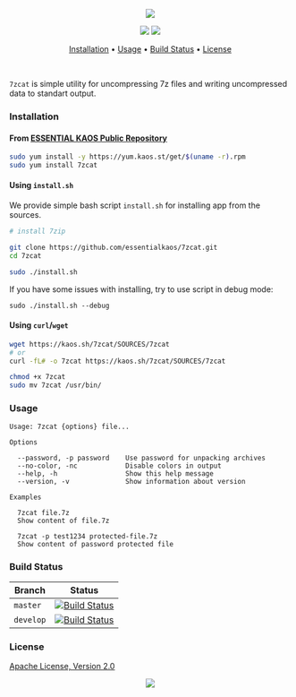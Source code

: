 <p align="center"><a href="#readme"><img src="https://gh.kaos.st/7zcat.svg"/></a></p>

<p align="center">
  <a href="https://travis-ci.com/essentialkaos/7zcat"><img src="https://travis-ci.com/essentialkaos/7zcat.svg"></a>
  <a href="#license"><img src="https://gh.kaos.st/apache2.svg"></a>
</p>

<p align="center"><a href="#installation">Installation</a> • <a href="#usage">Usage</a> • <a href="#build-status">Build Status</a> • <a href="#license">License</a></p>

<br/>

`7zcat` is simple utility for uncompressing 7z files and writing uncompressed data to standart output.

### Installation

#### From [ESSENTIAL KAOS Public Repository](https://yum.kaos.st)

```bash
sudo yum install -y https://yum.kaos.st/get/$(uname -r).rpm
sudo yum install 7zcat
```

#### Using `install.sh`

We provide simple bash script `install.sh` for installing app from the sources.

```bash
# install 7zip

git clone https://github.com/essentialkaos/7zcat.git
cd 7zcat

sudo ./install.sh
```

If you have some issues with installing, try to use script in debug mode:

```
sudo ./install.sh --debug
```

#### Using `curl`/`wget`

```bash
wget https://kaos.sh/7zcat/SOURCES/7zcat
# or
curl -fL# -o 7zcat https://kaos.sh/7zcat/SOURCES/7zcat

chmod +x 7zcat
sudo mv 7zcat /usr/bin/
```

### Usage

```
Usage: 7zcat {options} file...

Options

  --password, -p password    Use password for unpacking archives
  --no-color, -nc            Disable colors in output
  --help, -h                 Show this help message
  --version, -v              Show information about version

Examples

  7zcat file.7z
  Show content of file.7z

  7zcat -p test1234 protected-file.7z
  Show content of password protected file

```

### Build Status

| Branch | Status |
|--------|--------|
| `master` | [![Build Status](https://travis-ci.com/essentialkaos/7zcat.svg?branch=master)](https://travis-ci.com/essentialkaos/7zcat) |
| `develop` | [![Build Status](https://travis-ci.com/essentialkaos/7zcat.svg?branch=develop)](https://travis-ci.com/essentialkaos/7zcat) |

### License

[Apache License, Version 2.0](https://www.apache.org/licenses/LICENSE-2.0)

<p align="center"><a href="https://essentialkaos.com"><img src="https://gh.kaos.st/ekgh.svg"/></a></p>
